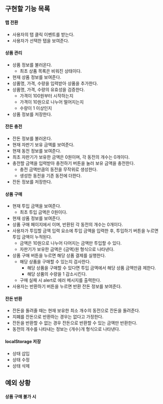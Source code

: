 ## 구현할 기능 목록

#### 탭 전환

- 사용자의 탭 클릭 이벤트를 받는다.
- 사용자가 선택한 탭을 보여준다.

#### 상품 관리

- 상품 정보를 불러온다.
  - 최초 상품 목록은 비워진 상태이다.
- 현재 상품 정보를 보여준다.
- 상품명, 가격, 수량을 입력받아 상품을 추가한다.
- 상품명, 가격, 수량의 유효성을 검증한다.
  - 가격이 100원부터 시작하는지
  - 가격이 10원으로 나누어 떨어지는지
  - 수량이 1 이상인지
- 상품 정보를 저장한다.

#### 잔돈 충전

- 잔돈 정보를 불러온다.
- 현재 자판기 보유 금액를 보여준다.
- 현재 동전 정보를 보여준다.
- 최초 자판기가 보유한 금액은 0원이며, 각 동전의 개수는 0개이다.
- 충전할 금액을 입력받아 충전하기 버튼을 눌러 보유 금액을 충전한다.
  - 충전 금액만큼의 동전을 무작위로 생성한다.
  - 생성한 동전을 기존 동전에 더한다.
- 잔돈 정보를 저장한다.

#### 상품 구매

- 현재 투입 금액을 보여준다.
  - 최초 투입 금액은 0원이다.
- 현재 상품 정보를 보여준다.
- 상품 구매 페이지에서 이며, 반환된 각 동전의 개수는 0개이다.
- 사용자가 투입할 금액 입력 요소에 투입 금액을 입력한 후, 투입하기 버튼을 누르면 투입 금액이 누적된다.
  - 금액은 10원으로 나누어 다어지는 금액만 투입할 수 있다.
  - 자판기가 보유한 금액은 {금액}원 형식으로 나타낸다.
- 상품 구매 버튼을 누르면 해당 상품 결제를 실행한다.
  - 해당 상품을 구매할 수 있는지 검사한다.
    - 해당 상품을 구매할 수 있다면 투입 금액에서 해당 상품 금액만큼 제한다.
    - 해당 상품의 수량을 1 감소시킨다.
  - 구매 실패 시 alert로 에러 메시지를 출력한다.
- 사용자는 반환하기 버튼을 누르면 반환 잔돈 정보를 보여준다.

#### 잔돈 반환

- 잔돈을 돌려줄 때는 현재 보유한 최소 개수의 동전으로 잔돈을 돌려준다.
- 지폐를 잔돈으로 반환하는 경우는 없다고 가정한다.
- 잔돈을 반환할 수 없는 경우 잔돈으로 반환할 수 있는 금액만 반환한다.
- 동전의 개수를 나타내는 정보는 {개수}개 형식으로 나타낸다.

#### localStorage 저장

- 상태 삽입
- 상태 수정
- 상태 삭제

## 예외 상황

#### 상품 구매 불가 시
